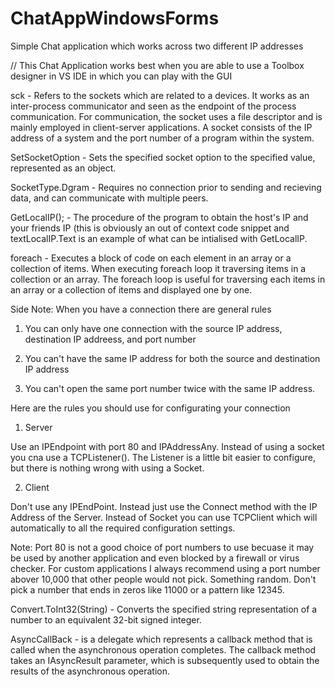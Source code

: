 # ChatAppWindowsForms
Simple Chat application which works across two different IP addresses 

// This Chat Application works best when you are able to use a Toolbox designer in VS IDE in which you can play with the GUI

sck - Refers to the sockets which are related to a devices. It works as an inter-process communicator and seen as the endpoint of the process communication. For communication, the socket uses a file descriptor and is mainly employed in client-server applications. A socket consists of the IP address of a system and the port number of a program within the system. 

SetSocketOption - Sets the specified socket option to the specified value, represented as an object.

SocketType.Dgram - Requires no connection prior to sending and recieving data, and can communicate with multiple peers.

GetLocalIP(); - The procedure of the program to obtain the host's IP and your friends IP (this is obviously an out of context code snippet and textLocalIP.Text is an example of what can be intialised with GetLocalIP.

foreach - Executes a block of code on each element in an array or a collection of items. When executing foreach loop it traversing items in a collection or an array. The foreach loop is useful for traversing each items in an array or a collection of items and displayed one by one. 

Side Note:
When you have a connection there are general rules

1) You can only have one connection with the source IP address, destination IP addreess, and port number 

2) You can't have the same IP address for both the source and destination IP address 

3) You can't open the same port number twice with the same IP address. 

Here are the rules you should use for configurating your connection

1) Server 

Use an IPEndpoint with port 80 and IPAddressAny. Instead of using a socket you cna use a TCPListener(). The Listener is a 
little bit easier to configure, but there is nothing wrong with using a Socket.

2) Client 

Don't use any IPEndPoint. Instead just use the Connect method with the IP Address of the Server. Instead of Socket you can
use TCPClient which will automatically to all the required configuration settings. 

Note: Port 80 is not a good choice of port numbers to use becuase it may be used by another application and even blocked by a firewall or virus checker. For custom applications I always recommend using a port number abover 10,000 that other people would not pick. Something random. Don't pick a number that ends in zeros like 11000 or a pattern like 12345.

Convert.ToInt32(String) - Converts the specified string representation of a number to an equivalent 32-bit signed integer.

AsyncCallBack - is a delegate which represents a callback method that is called when the asynchronous operation completes. The callback method takes an IAsyncResult parameter, which is subsequently used to obtain the results of the asynchronous operation. 
